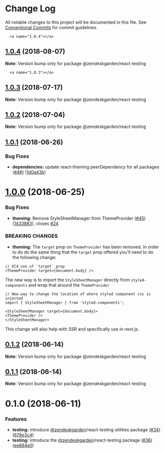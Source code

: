 # Change Log

All notable changes to this project will be documented in this file.
See [Conventional Commits](https://conventionalcommits.org) for commit guidelines.

      <a name="1.0.4"></a>
## [1.0.4](https://github.com/zendeskgarden/react-components/compare/@zendeskgarden/react-testing@1.0.3...@zendeskgarden/react-testing@1.0.4) (2018-08-07)




**Note:** Version bump only for package @zendeskgarden/react-testing

      <a name="1.0.3"></a>
## [1.0.3](https://github.com/zendeskgarden/react-components/compare/@zendeskgarden/react-testing@1.0.2...@zendeskgarden/react-testing@1.0.3) (2018-07-17)




**Note:** Version bump only for package @zendeskgarden/react-testing

<a name="1.0.2"></a>
## [1.0.2](https://github.com/zendeskgarden/react-components/compare/@zendeskgarden/react-testing@1.0.1...@zendeskgarden/react-testing@1.0.2) (2018-07-04)




**Note:** Version bump only for package @zendeskgarden/react-testing

<a name="1.0.1"></a>
## [1.0.1](https://github.com/zendeskgarden/react-components/compare/@zendeskgarden/react-testing@1.0.0...@zendeskgarden/react-testing@1.0.1) (2018-06-26)


### Bug Fixes

* **dependencies:** update react-theming peerDependency for all packages ([#46](https://github.com/zendeskgarden/react-components/issues/46)) ([1d0a43b](https://github.com/zendeskgarden/react-components/commit/1d0a43b))




<a name="1.0.0"></a>
# [1.0.0](https://github.com/zendeskgarden/react-components/compare/@zendeskgarden/react-testing@0.1.2...@zendeskgarden/react-testing@1.0.0) (2018-06-25)


### Bug Fixes

* **theming:** Remove StyleSheetManager from ThemeProvider ([#45](https://github.com/zendeskgarden/react-components/issues/45)) ([1433883](https://github.com/zendeskgarden/react-components/commit/1433883)), closes [#24](https://github.com/zendeskgarden/react-components/issues/24)


### BREAKING CHANGES

* **theming:** The `target` prop on `ThemeProvider` has been removed. In order to do do the same thing that the `target` prop offered you'll need to do the following change:

```
// Old use of `target` prop
<ThemeProvider target={document.body} />
```

The new way is to import the `StyleSheetManager` directly from `styled-components` and wrap that around the `ThemeProvider`

```
// New way to change the location of where styled component css is injected
import { StyleSheetManager } from 'styled-components';

<StyleSheetManager target={document.body}>	
<ThemeProvider />
</StyleSheetManager>
```

This change will also help with SSR and specifically use in next.js.




<a name="0.1.2"></a>
## [0.1.2](https://github.com/zendeskgarden/react-components/compare/@zendeskgarden/react-testing@0.1.1...@zendeskgarden/react-testing@0.1.2) (2018-06-14)




**Note:** Version bump only for package @zendeskgarden/react-testing

<a name="0.1.1"></a>
## [0.1.1](https://github.com/zendeskgarden/react-components/compare/@zendeskgarden/react-testing@0.1.0...@zendeskgarden/react-testing@0.1.1) (2018-06-14)




**Note:** Version bump only for package @zendeskgarden/react-testing

<a name="0.1.0"></a>
# 0.1.0 (2018-06-11)


### Features

* **testing:** introduce [@zendeskgarden](https://github.com/zendeskgarden)/react-testing utilities package ([#34](https://github.com/zendeskgarden/react-components/issues/34)) ([678e3c4](https://github.com/zendeskgarden/react-components/commit/678e3c4))
* **testing:** introduce the [@zendeskgarden](https://github.com/zendeskgarden)/react-testing package ([#36](https://github.com/zendeskgarden/react-components/issues/36)) ([ee884e0](https://github.com/zendeskgarden/react-components/commit/ee884e0))
